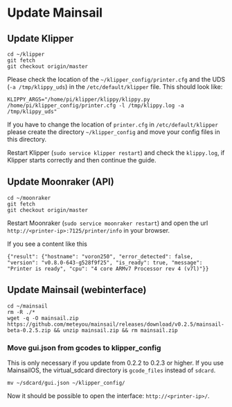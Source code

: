 # Update Mainsail

## Update Klipper
```
cd ~/klipper
git fetch
git checkout origin/master
```

Please check the location of the `~/klipper_config/printer.cfg` and the UDS (`-a /tmp/klippy_uds`) in the `/etc/default/klipper` file. This
should look like:
```
KLIPPY_ARGS="/home/pi/klipper/klippy/klippy.py /home/pi/klipper_config/printer.cfg -l /tmp/klippy.log -a /tmp/klippy_uds"
```
If you have to change the location of `printer.cfg` in `/etc/default/klipper`
please create the directory `~/klipper_config` and move your config files in this directory.

Restart Klipper (`sudo service klipper restart`) and check the `klippy.log`, if Klipper starts
correctly and then continue the guide.

## Update Moonraker (API)
```
cd ~/moonraker
git fetch
git checkout origin/master
```

Restart Moonraker (`sudo service moonraker restart`) and open the url `http://<printer-ip>:7125/printer/info` in your browser.

If you see a content like this
```
{"result": {"hostname": "voron250", "error_detected": false, "version": "v0.8.0-643-g528f9f25", "is_ready": true, "message": "Printer is ready", "cpu": "4 core ARMv7 Processor rev 4 (v7l)"}}
```

## Update Mainsail (webinterface)
```
cd ~/mainsail
rm -R ./*
wget -q -O mainsail.zip https://github.com/meteyou/mainsail/releases/download/v0.2.5/mainsail-beta-0.2.5.zip && unzip mainsail.zip && rm mainsail.zip
```
### Move gui.json from gcodes to klipper_config
This is only necessary if you update from 0.2.2 to 0.2.3 or higher. If you use MainsailOS, the virtual_sdcard directory is `gcode_files` instead of `sdcard`.
```
mv ~/sdcard/gui.json ~/klipper_config/
```

Now it should be possible to open the interface: `http://<printer-ip>/`.

